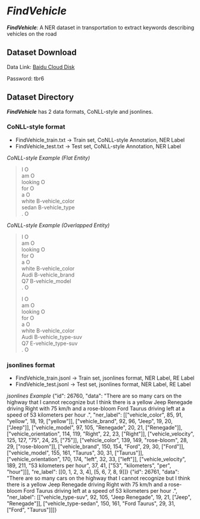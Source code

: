 # ***FindVehicle***
***FindVehicle***: A NER dataset in transportation to extract keywords describing vehicles on the road

## Dataset Download
Data Link: [Baidu Cloud Disk](https://pan.baidu.com/s/1NIuDeeIba-eKU5WtIY44nQ)

Password: tbr6

## Dataset Directory
***FindVehicle*** has 2 data formats, CoNLL-style and jsonlines. 
### CoNLL-style format
  - FindVehicle_train.txt -> Train set, CoNLL-style Annotation, NER Label
  - FindVehicle_test.txt -> Test set, CoNLL-style Annotation, NER Label

*CoNLL-style Example (Flat Entity)*
> I O  <br>
> am O <br>
> looking O  <br>
> for O  <br>
> a O  <br>
> white B-vehicle_color  <br>
> sedan B-vehicle_type  <br>
> . O  <br>

*CoNLL-style Example (Overlapped Entity)*
> I O  <br>
> am O  <br>
> looking O  <br>
> for O  <br>
> a O  <br>
> white B-vehicle_color  <br>
> Audi B-vehicle_brand  <br>
> Q7 B-vehicle_model  <br>
> . O  <br>
> 
>
> I O  <br>
> am O  <br>
> looking O  <br>
> for O  <br>
> a O  <br>
> white B-vehicle_color  <br>
> Audi B-vehicle_type-suv  <br>
> Q7 E-vehicle_type-suv  <br>
> . O  <br>


### jsonlines format
  - FindVehicle_train.jsonl -> Train set, jsonlines format, NER Label, RE Label
  - FindVehicle_test.jsonl -> Test set, jsonlines format, NER Label, RE Label

*jsonlines Example*
{"id": 26760, "data": "There are so many cars on the highway that I cannot recognize but I think there is a yellow Jeep Renegade driving Right with 75 km/h and a rose-bloom Ford Taurus driving left at a speed of 53 kilometers per hour .", "ner_label": [["vehicle_color", 85, 91, "yellow", 18, 19, ["yellow"]], ["vehicle_brand", 92, 96, "Jeep", 19, 20, ["Jeep"]], ["vehicle_model", 97, 105, "Renegade", 20, 21, ["Renegade"]], ["vehicle_orientation", 114, 119, "Right", 22, 23, ["Right"]], ["vehicle_velocity", 125, 127, "75", 24, 25, ["75"]], ["vehicle_color", 139, 149, "rose-bloom", 28, 29, ["rose-bloom"]], ["vehicle_brand", 150, 154, "Ford", 29, 30, ["Ford"]], ["vehicle_model", 155, 161, "Taurus", 30, 31, ["Taurus"]], ["vehicle_orientation", 170, 174, "left", 32, 33, ["left"]], ["vehicle_velocity", 189, 211, "53 kilometers per hour", 37, 41, ["53", "kilometers", "per", "hour"]]], "re_label": [[0, 1, 2, 3, 4], [5, 6, 7, 8, 9]]}
{"id": 26761, "data": "There are so many cars on the highway that I cannot recognize but I think there is a yellow Jeep Renegade driving Right with 75 km/h and a rose-bloom Ford Taurus driving left at a speed of 53 kilometers per hour .", "ner_label": [["vehicle_type-suv", 92, 105, "Jeep Renegade", 19, 21, ["Jeep", "Renegade"]], ["vehicle_type-sedan", 150, 161, "Ford Taurus", 29, 31, ["Ford", "Taurus"]]]}
